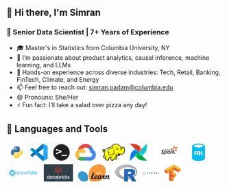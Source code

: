 ## 👋 Hi there, I'm Simran 

### 🎯 Senior Data Scientist | 7+ Years of Experience

- 🎓 Master's in Statistics from Columbia University, NY
- 🤖 I’m passionate about product analytics, causal inference, machine learning, and LLMs
- 💼 Hands-on experience across diverse industries: Tech, Retail, Banking, FinTech, Climate, and Energy
- 📫 Feel free to reach out: [simran.padam@columbia.edu](mailto:simran.padam@columbia.edu)
- 😄 Pronouns: She/Her
- ⚡ Fun fact: I’ll take a salad over pizza any day!

<!--
**simran-padam/simran-padam** is a ✨ _special_ ✨ repository because its `README.md` (this file) appears on your GitHub profile.
- 👀 
-->

## 🧰 Languages and Tools
<p align="left">
<img src="https://raw.githubusercontent.com/github/explore/80688e429a7d4ef2fca1e82350fe8e3517d3494d/topics/python/python.png" alt="Python" height="40" style="vertical-align:top; margin:4px">
<img src="https://raw.githubusercontent.com/github/explore/80688e429a7d4ef2fca1e82350fe8e3517d3494d/topics/visual-studio-code/visual-studio-code.png" alt="VS Code" height="40" style="vertical-align:top; margin:4px">
<img src="https://raw.githubusercontent.com/github/explore/80688e429a7d4ef2fca1e82350fe8e3517d3494d/topics/terminal/terminal.png" alt="cmd" height="40" style="vertical-align:top; margin:4px">
<img src="./images/gcp.webp" alt="GCP" height="40" style="vertical-align:top; margin:4px">
<img src="./images/hadoop.svg" alt="Hadoop" height="40" style="vertical-align:top; margin:4px">
<img src="./images/airflow.png" alt="Airflow" height="40" style="vertical-align:top; margin:4px">
<img src="./images/spark.png" alt="bricks" height="40" style="vertical-align:top; margin:4px">
<img src="./images/sql-database-generic.svg" alt="SQL" height="40" style="vertical-align:top; margin:4px">
<img src="./images/snowflake.png" alt="SQL" height="40" style="vertical-align:top; margin:4px">
<img src="./images/db.png" alt="bricks" height="40" style="vertical-align:top; margin:4px">
<img src="./images/scikit.png" alt="Scikit" height="40" style="vertical-align:top; margin:4px">
<img src="./images/R.png" alt="R" height="40" style="vertical-align:top; margin:4px">
<img src="./images/tb.png" alt="Tableau" height="40" style="vertical-align:top; margin:4px">
<img src="./images/tensorflow.png" alt="TF" height="40" style="vertical-align:top; margin:4px">
</p>
